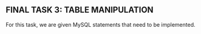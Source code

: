 ## FINAL TASK 3: TABLE MANIPULATION

For this task, we are given MySQL statements that need to be implemented.
